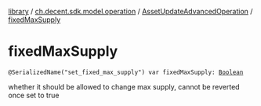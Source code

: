 [library](../../index.md) / [ch.decent.sdk.model.operation](../index.md) / [AssetUpdateAdvancedOperation](index.md) / [fixedMaxSupply](./fixed-max-supply.md)

# fixedMaxSupply

`@SerializedName("set_fixed_max_supply") var fixedMaxSupply: `[`Boolean`](https://kotlinlang.org/api/latest/jvm/stdlib/kotlin/-boolean/index.html)

whether it should be allowed to change max supply, cannot be reverted once set to true

